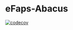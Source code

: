 # eFaps-Abacus

[![codecov](https://codecov.io/gh/eFaps/eFaps-Abacus/graph/badge.svg?token=JY6455VJ06)](https://codecov.io/gh/eFaps/eFaps-Abacus)

